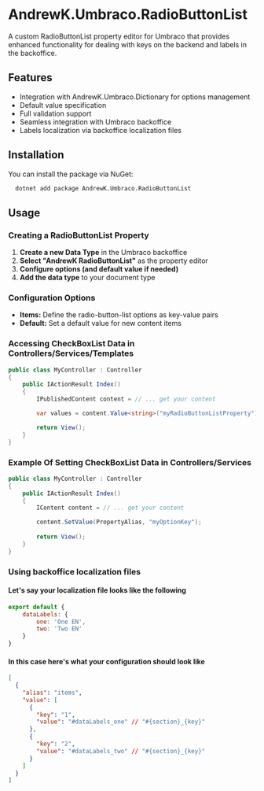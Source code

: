 # AndrewK.Umbraco.RadioButtonList

A custom RadioButtonList property editor for Umbraco that provides enhanced functionality for dealing with keys on the backend and labels in the backoffice.

## Features

- Integration with AndrewK.Umbraco.Dictionary for options management
- Default value specification
- Full validation support
- Seamless integration with Umbraco backoffice
- Labels localization via backoffice localization files

## Installation

You can install the package via NuGet:

```bash
  dotnet add package AndrewK.Umbraco.RadioButtonList
```

## Usage

### Creating a RadioButtonList Property

1. **Create a new Data Type** in the Umbraco backoffice
2. **Select "AndrewK RadioButtonList"** as the property editor
3. **Configure options (and default value if needed)**
4. **Add the data type** to your document type

### Configuration Options

- **Items:** Define the radio-button-list options as key-value pairs
- **Default:** Set a default value for new content items

### Accessing CheckBoxList Data in Controllers/Services/Templates

```csharp
public class MyController : Controller
{
    public IActionResult Index()
    {
        IPublishedContent content = // ... get your content

        var values = content.Value<string>("myRadioButtonListProperty");

        return View();
    }
}
```

### Example Of Setting CheckBoxList Data in Controllers/Services

```csharp
public class MyController : Controller
{
    public IActionResult Index()
    {
        IContent content = // ... get your content

        content.SetValue(PropertyAlias, "myOptionKey");
        
        return View();
    }
}
```

### Using backoffice localization files

#### Let's say your localization file looks like the following

```js
export default {
    dataLabels: {
        one: 'One EN',
        two: 'Two EN'
    }
}
```

#### In this case here's what your configuration should look like

```json
[
  {
    "alias": "items",
    "value": [
      {
        "key": "1",
        "value": "#dataLabels_one" // "#{section}_{key}"
      },
      {
        "key": "2",
        "value": "#dataLabels_two" // "#{section}_{key}"
      }
    ]
  }
]
```